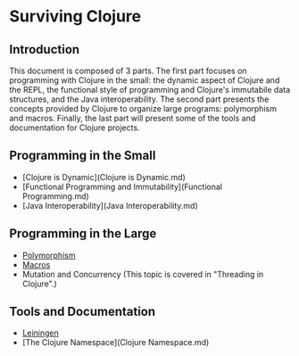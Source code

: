 # Surviving Clojure

## Introduction

This document is composed of 3 parts. The first part focuses on programming with Clojure in the small: the dynamic aspect of Clojure and the REPL, the functional style of programming and Clojure's immutabile data structures, and the Java interoperability. The second part presents the concepts provided by Clojure to organize large programs: polymorphism and macros. Finally, the last part will present some of the tools and documentation for Clojure projects.

## Programming in the Small

* [Clojure is Dynamic](Clojure is Dynamic.md)
* [Functional Programming and Immutability](Functional Programming.md)
* [Java Interoperability](Java Interoperability.md)

## Programming in the Large

* [Polymorphism](Polymorphism.md)
* [Macros](Macros.md)
* Mutation and Concurrency (This topic is covered in "Threading in Clojure".)

## Tools and Documentation

* [Leiningen](leiningen.md)
* [The Clojure Namespace](Clojure Namespace.md)
